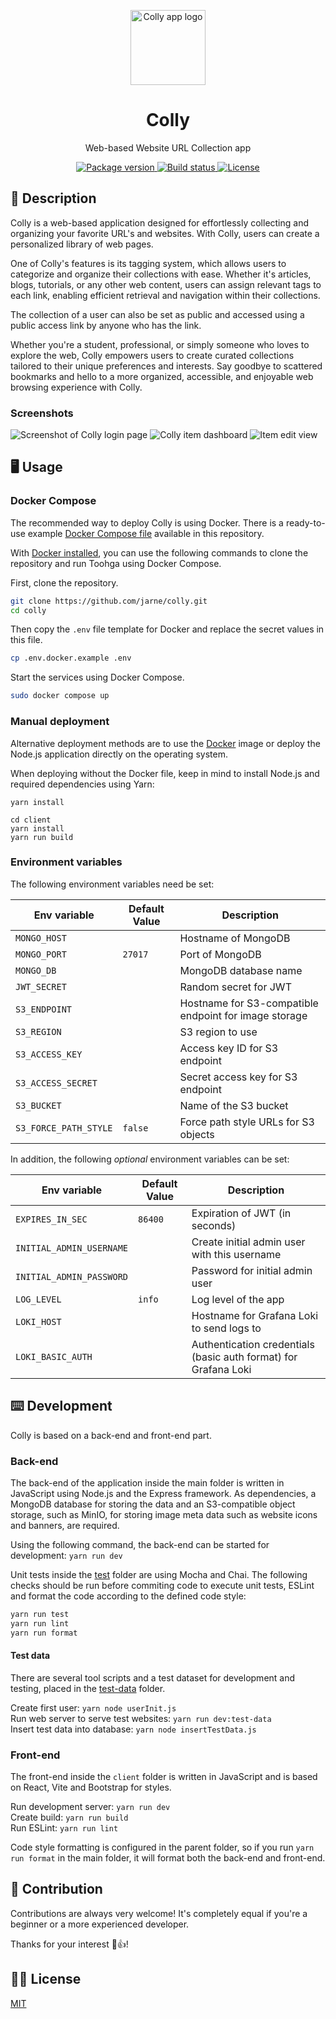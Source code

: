 <p align="center">
    <img src=".github/.media/colly-logo.png" width="120" height="120" alt="Colly app logo">
</p>

<h1 align="center">Colly</h1>
<p align="center">Web-based Website URL Collection app</p>

<p align="center">
    <a href="https://github.com/jarne/colly/blob/main/package.json">
        <img src="https://img.shields.io/github/package-json/v/jarne/colly.svg" alt="Package version">
    </a>
    <a href="https://circleci.com/gh/jarne/colly">
        <img src="https://circleci.com/gh/jarne/colly.svg?style=shield" alt="Build status">
    </a>
    <a href="https://github.com/jarne/colly/blob/main/LICENSE">
        <img src="https://img.shields.io/github/license/jarne/colly.svg" alt="License">
    </a>
</p>

## 📙 Description

Colly is a web-based application designed for effortlessly collecting and organizing your favorite URL's and websites.
With Colly, users can create a personalized library of web pages.

One of Colly's features is its tagging system, which allows users to categorize and organize their collections with ease.
Whether it's articles, blogs, tutorials, or any other web content, users can assign relevant tags to each link,
enabling efficient retrieval and navigation within their collections.

The collection of a user can also be set as public and accessed using a public access link by
anyone who has the link.

Whether you're a student, professional, or simply someone who loves to explore the web,
Colly empowers users to create curated collections tailored to their unique preferences and interests.
Say goodbye to scattered bookmarks and hello to a more organized, accessible, and enjoyable web browsing experience with Colly.

### Screenshots

<img src=".github/.media/screenshot-login.png" alt="Screenshot of Colly login page">

<img src=".github/.media/screenshot-dashboard.png" alt="Colly item dashboard">

<img src=".github/.media/screenshot-item-edit.png" alt="Item edit view">

## 🖥 Usage

### Docker Compose

The recommended way to deploy Colly is using Docker. There is a ready-to-use
example [Docker Compose file](./docker-compose.yml) available in this repository.

With [Docker installed](https://docs.docker.com/engine/install/), you can use the following
commands to clone the repository and run Toohga using Docker Compose.

First, clone the repository.

```sh
git clone https://github.com/jarne/colly.git
cd colly
```

Then copy the `.env` file template for Docker and replace the secret values in this file.

```sh
cp .env.docker.example .env
```

Start the services using Docker Compose.

```sh
sudo docker compose up
```

### Manual deployment

Alternative deployment methods are to use the [Docker](./Dockerfile) image or deploy the
Node.js application directly on the operating system.

When deploying without the Docker file, keep in mind to install Node.js and required dependencies using Yarn:

```
yarn install

cd client
yarn install
yarn run build
```

### Environment variables

The following environment variables need be set:

| Env variable          | Default Value | Description                                           |
| --------------------- | ------------- | ----------------------------------------------------- |
| `MONGO_HOST`          |               | Hostname of MongoDB                                   |
| `MONGO_PORT`          | `27017`       | Port of MongoDB                                       |
| `MONGO_DB`            |               | MongoDB database name                                 |
| `JWT_SECRET`          |               | Random secret for JWT                                 |
| `S3_ENDPOINT`         |               | Hostname for S3-compatible endpoint for image storage |
| `S3_REGION`           |               | S3 region to use                                      |
| `S3_ACCESS_KEY`       |               | Access key ID for S3 endpoint                         |
| `S3_ACCESS_SECRET`    |               | Secret access key for S3 endpoint                     |
| `S3_BUCKET`           |               | Name of the S3 bucket                                 |
| `S3_FORCE_PATH_STYLE` | `false`       | Force path style URLs for S3 objects                  |

In addition, the following _optional_ environment variables can be set:

| Env variable             | Default Value | Description                                                     |
| ------------------------ | ------------- | --------------------------------------------------------------- |
| `EXPIRES_IN_SEC`         | `86400`       | Expiration of JWT (in seconds)                                  |
| `INITIAL_ADMIN_USERNAME` |               | Create initial admin user with this username                    |
| `INITIAL_ADMIN_PASSWORD` |               | Password for initial admin user                                 |
| `LOG_LEVEL`              | `info`        | Log level of the app                                            |
| `LOKI_HOST`              |               | Hostname for Grafana Loki to send logs to                       |
| `LOKI_BASIC_AUTH`        |               | Authentication credentials (basic auth format) for Grafana Loki |

## ⌨️ Development

Colly is based on a back-end and front-end part.

### Back-end

The back-end of the application inside the main folder is written in JavaScript using Node.js and the Express framework.
As dependencies, a MongoDB database for storing the data and an S3-compatible object storage, such as MinIO, for storing
image meta data such as website icons and banners, are required.

Using the following command, the back-end can be started for development: `yarn run dev`

Unit tests inside the [test](./test) folder are using Mocha and Chai.
The following checks should be run before commiting code to execute unit tests, ESLint and format the code according
to the defined code style:

```sh
yarn run test
yarn run lint
yarn run format
```

#### Test data

There are several tool scripts and a test dataset for development and testing, placed in the [test-data](./test-data) folder.

Create first user: `yarn node userInit.js`  
Run web server to serve test websites: `yarn run dev:test-data`  
Insert test data into database: `yarn node insertTestData.js`

### Front-end

The front-end inside the `client` folder is written in JavaScript and is based on React, Vite and Bootstrap for styles.

Run development server: `yarn run dev`  
Create build: `yarn run build`  
Run ESLint: `yarn run lint`

Code style formatting is configured in the parent folder, so if you run `yarn run format` in the main folder,
it will format both the back-end and front-end.

## 🙋‍ Contribution

Contributions are always very welcome! It's completely equal if you're a beginner or a more experienced developer.

Thanks for your interest 🎉👍!

## 👨‍⚖️ License

[MIT](https://github.com/jarne/colly/blob/main/LICENSE)
